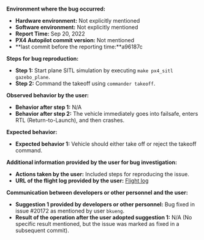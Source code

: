 **Environment where the bug occurred:**

- **Hardware environment:** Not explicitly mentioned
- **Software environment:** Not explicitly mentioned
- **Report Time:** Sep 20, 2022
- **PX4 Autopilot commit version:** Not mentioned
- **last commit before the reporting time:**a96187c

**Steps for bug reproduction:**

- **Step 1:** Start plane SITL simulation by executing `make px4_sitl gazebo_plane`.
- **Step 2:** Command the takeoff using `commander takeoff`.

**Observed behavior by the user:**

- **Behavior after step 1:** N/A
- **Behavior after step 2:** The vehicle immediately goes into failsafe, enters RTL (Return-to-Launch), and then crashes.

**Expected behavior:**

- **Expected behavior 1:** Vehicle should either take off or reject the takeoff command.

**Additional information provided by the user for bug investigation:**

- **Actions taken by the user:** Included steps for reproducing the issue.
- **URL of the flight log provided by the user:** [Flight log](https://review.px4.io/plot_app?log=0314e693-cb1e-4675-a7ef-bad36473a129)

**Communication between developers or other personnel and the user:**

- **Suggestion 1 provided by developers or other personnel:** Bug fixed in issue #20172 as mentioned by user `bkueng`.
- **Result of the operation after the user adopted suggestion 1:** N/A (No specific result mentioned, but the issue was marked as fixed in a subsequent commit).
